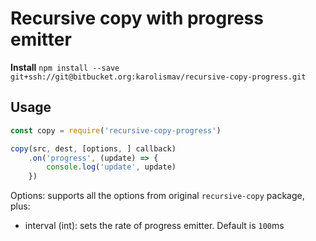 # Recursive copy with progress emitter
**Install**
`npm install --save git+ssh://git@bitbucket.org:karolismav/recursive-copy-progress.git`

Usage
-----
```javascript
const copy = require('recursive-copy-progress')

copy(src, dest, [options, ] callback)
    .on('progress', (update) => {
        console.log('update', update)
    })
```
Options:
supports all the options from original `recursive-copy` package, plus:
* interval (int): sets the rate of progress emitter. Default is `100`ms